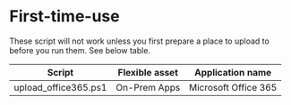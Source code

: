 # First-time-use
These script will not work unless you first prepare a place to upload to before you run them. See below table.

| Script               | Flexible asset | Application name     |
| -------------------- | -------------- | -------------------- |
| upload_office365.ps1 | On-Prem Apps   | Microsoft Office 365 |